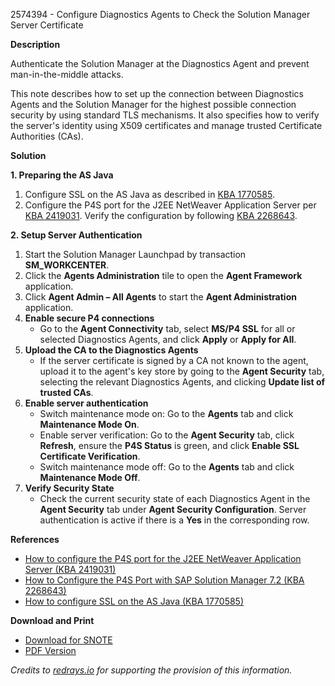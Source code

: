 2574394 - Configure Diagnostics Agents to Check the Solution Manager Server Certificate

**Description**

Authenticate the Solution Manager at the Diagnostics Agent and prevent man-in-the-middle attacks.

This note describes how to set up the connection between Diagnostics Agents and the Solution Manager for the highest possible connection security by using standard TLS mechanisms. It also specifies how to verify the server's identity using X509 certificates and manage trusted Certificate Authorities (CAs).

**Solution**

**1. Preparing the AS Java**
1. Configure SSL on the AS Java as described in [KBA 1770585](https://me.sap.com/notes/0001770585).
2. Configure the P4S port for the J2EE NetWeaver Application Server per [KBA 2419031](https://me.sap.com/notes/2419031). Verify the configuration by following [KBA 2268643](https://me.sap.com/notes/2268643).

**2. Setup Server Authentication**
1. Start the Solution Manager Launchpad by transaction **SM_WORKCENTER**.
2. Click the **Agents Administration** tile to open the **Agent Framework** application.
3. Click **Agent Admin – All Agents** to start the **Agent Administration** application.
4. **Enable secure P4 connections**
   - Go to the **Agent Connectivity** tab, select **MS/P4 SSL** for all or selected Diagnostics Agents, and click **Apply** or **Apply for All**.
5. **Upload the CA to the Diagnostics Agents**
   - If the server certificate is signed by a CA not known to the agent, upload it to the agent's key store by going to the **Agent Security** tab, selecting the relevant Diagnostics Agents, and clicking **Update list of trusted CAs**.
6. **Enable server authentication**
   - Switch maintenance mode on: Go to the **Agents** tab and click **Maintenance Mode On**.
   - Enable server verification: Go to the **Agent Security** tab, click **Refresh**, ensure the **P4S Status** is green, and click **Enable SSL Certificate Verification**.
   - Switch maintenance mode off: Go to the **Agents** tab and click **Maintenance Mode Off**.
7. **Verify Security State**
   - Check the current security state of each Diagnostics Agent in the **Agent Security** tab under **Agent Security Configuration**. Server authentication is active if there is a **Yes** in the corresponding row.

**References**
- [How to configure the P4S port for the J2EE NetWeaver Application Server (KBA 2419031)](https://me.sap.com/notes/2419031)
- [How to Configure the P4S Port with SAP Solution Manager 7.2 (KBA 2268643)](https://me.sap.com/notes/2268643)
- [How to configure SSL on the AS Java (KBA 1770585)](https://me.sap.com/notes/0001770585)

**Download and Print**
- [Download for SNOTE](https://notesdownloads.sap.com/note/0040000001159112018)
- [PDF Version](https://me.sap.com/sap/support/sfm/notes/print/0002574394?language=en-US&token=3EA061856B7F17D3A5237C1451EF13DF)

*Credits to [redrays.io](https://redrays.io) for supporting the provision of this information.*